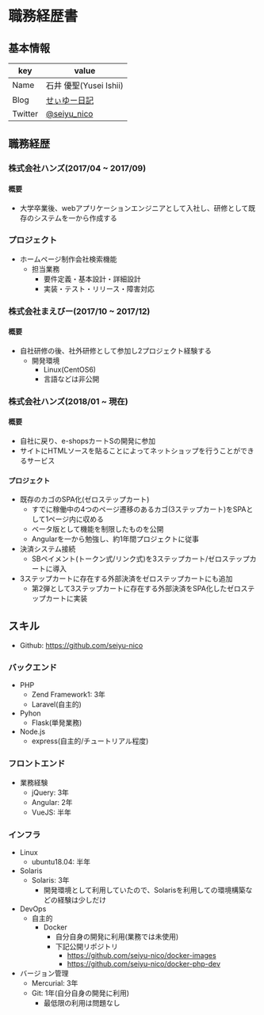 # 職務経歴書
## 基本情報

|key|value|
|---|-----|
|Name|石井 優聖(Yusei Ishii)|
|Blog|[せぃゆー日記](https://seiyu-nico.jp)|
|Twitter|[@seiyu_nico](https://twitter.com/foobar)|


## 職務経歴
### 株式会社ハンズ(2017/04 ~ 2017/09)
#### 概要
- 大学卒業後、webアプリケーションエンジニアとして入社し、研修として既存のシステムを一から作成する
### プロジェクト
- ホームページ制作会社検索機能
  - 担当業務
    - 要件定義・基本設計・詳細設計
    - 実装・テスト・リリース・障害対応

### 株式会社まえびー(2017/10 ~ 2017/12)
#### 概要
- 自社研修の後、社外研修として参加し2プロジェクト経験する  
  - 開発環境
    - Linux(CentOS6)
    - 言語などは非公開
### 株式会社ハンズ(2018/01 ~ 現在)
#### 概要
- 自社に戻り、e-shopsカートSの開発に参加
- サイトにHTMLソースを貼ることによってネットショップを行うことができるサービス
#### プロジェクト
- 既存のカゴのSPA化(ゼロステップカート)
  - すでに稼働中の4つのページ遷移のあるカゴ(3ステップカート)をSPAとして1ページ内に収める
  - ベータ版として機能を制限したものを公開
  - Angularを一から勉強し、約1年間プロジェクトに従事
- 決済システム接続
  - SBペイメント(トークン式/リンク式)を3ステップカート/ゼロステップカートに導入
- 3ステップカートに存在する外部決済をゼロステップカートにも追加
  - 第2弾として3ステップカートに存在する外部決済をSPA化したゼロステップカートに実装

## スキル
- Github: https://github.com/seiyu-nico

### バックエンド
- PHP
  - Zend Framework1: 3年
  - Laravel(自主的)
- Pyhon
  - Flask(単発業務)
- Node.js
  - express(自主的/チュートリアル程度)
### フロントエンド
- 業務経験
  - jQuery: 3年
  - Angular: 2年
  - VueJS: 半年
### インフラ
- Linux
  - ubuntu18.04: 半年
- Solaris
  - Solaris: 3年
    - 開発環境として利用していたので、Solarisを利用しての環境構築などの経験は少しだけ
- DevOps
  - 自主的
    - Docker
      - 自分自身の開発に利用(業務では未使用)
      - 下記公開リポジトリ
        - https://github.com/seiyu-nico/docker-images
        - https://github.com/seiyu-nico/docker-php-dev
- バージョン管理
  - Mercurial: 3年
  - Git: 1年(自分自身の開発に利用)
    - 最低限の利用は問題なし

